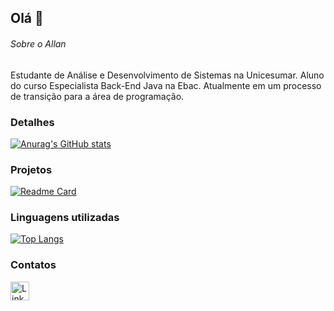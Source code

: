 ## Olá 👋


###### Sobre o Allan
Estudante de Análise e Desenvolvimento de Sistemas na Unicesumar.
Aluno do curso Especialista Back-End Java na Ebac. Atualmente em um processo de transição para a área de programação.

### Detalhes

[![Anurag's GitHub stats](https://github-readme-stats.vercel.app/api?username=AllanGabriel03&show_icons=true&theme=dark)](https://github.com/anuraghazra/github-readme-stats)

### Projetos

[![Readme Card](https://github-readme-stats.vercel.app/api/pin/?username=AllanGabriel03&repo=MicroService&theme=dark)](https://github.com/anuraghazra/github-readme-stats)

### Linguagens utilizadas

[![Top Langs](https://github-readme-stats.vercel.app/api/top-langs/?username=AllanGabriel03&layout=compact)](https://github.com/anuraghazra/github-readme-stats)

### Contatos

[<img src='https://img.shields.io/badge/LinkedIn-0077B5?style=for-the-badge&logo=linkedin&logoColor=white' alt='Linkedin' height='30'>](https://www.linkedin.com/in/allangabriel03/)
